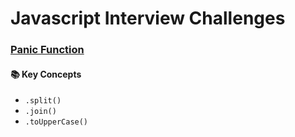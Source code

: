 # Javascript Interview Challenges

### [Panic Function](/module%2013%20-%20getting%20hired/javascript%20interview%20challenges/Panic%20Function/README.md)

#### 📚 Key Concepts

- `.split()`
- `.join()`
- `.toUpperCase()`
